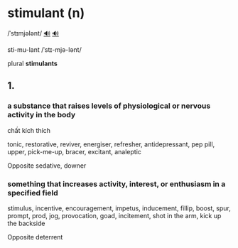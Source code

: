 # stimulant (n)

/ˈstɪmjələnt/ [🔊](https://www.oxfordlearnersdictionaries.com/media/english/uk_pron/s/sti/stimu/stimulant__gb_1.mp3) [🔊](https://www.oxfordlearnersdictionaries.com/media/english/us_pron/s/sti/stimu/stimulant__us_1.mp3)

sti-mu-lant /ˈstɪ-mjə-lənt/

plural **stimulants**

## 1.

### a substance that raises levels of physiological or nervous activity in the body

chất kích thích

tonic, restorative, reviver, energiser, refresher, antidepressant, pep pill, upper, pick-me-up, bracer, excitant, analeptic

Opposite sedative, downer

### something that increases activity, interest, or enthusiasm in a specified field

stimulus, incentive, encouragement, impetus, inducement, fillip, boost, spur, prompt, prod, jog, provocation, goad, incitement, shot in the arm, kick up the backside

Opposite deterrent